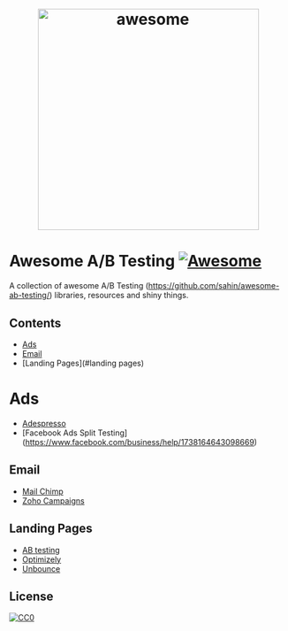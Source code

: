 <h1 align="center">
	<br>
	<img width="400" src="https://cdn.rawgit.com/sindresorhus/awesome/master/media/logo.svg" alt="awesome">
	<br>
</h1>

# Awesome A/B Testing [![Awesome](https://cdn.rawgit.com/sindresorhus/awesome/d7305f38d29fed78fa85652e3a63e154dd8e8829/media/badge.svg)](https://github.com/sindresorhus/awesome)

A collection of awesome A/B Testing (https://github.com/sahin/awesome-ab-testing/) libraries, resources and shiny things.

## Contents

- [Ads](#ads)
- [Email](#email)
- [Landing Pages](#landing pages) 

# Ads
- [Adespresso](https://adespresso.com/)
- [Facebook Ads Split Testing] (https://www.facebook.com/business/help/1738164643098669)

## Email

- [Mail Chimp](https://mailchimp.com/features/ab-testing/)
- [Zoho Campaigns](https://www.zoho.com/campaigns/ab-testing.html)


## Landing Pages
- [AB testing](http://www.abtesting.net/)
- [Optimizely](https://www.optimizely.com/products/experimentation/)
- [Unbounce](http://unbounce.com/)

## License

[![CC0](http://mirrors.creativecommons.org/presskit/buttons/88x31/svg/cc-zero.svg)](https://creativecommons.org/publicdomain/zero/1.0/)

